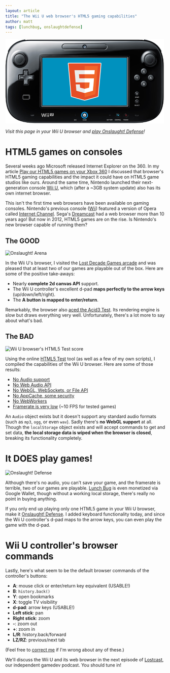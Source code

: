 ```yaml
---
layout: article
title: "The Wii U web browser's HTML5 gaming capabilities"
author: matt
tags: [lunchbug, onslaughtdefense]
---
```

<div class="full-frame">
	<img alt="HTML5 games on Wii U" src="/media/images/posts/wiiu/header.png" width="500" height="264">
</div>

_Visit this page in your Wii U browser and [play Onslaught! Defense][1]!_

# HTML5 games on consoles

Several weeks ago Microsoft released Internet Explorer on the 360. In my article [Play our HTML5 games on your Xbox 360][2] I discussed that browser's HTML5 gaming capabilities and the impact it could have on HTML5 game studios like ours. Around the same time, Nintendo launched their next-generation console [Wii U][3], which (after a ~3GB system update) also has its own internet browser.

This isn't the first time web browsers have been available on gaming consoles. Nintendo's previous console ([Wii](http://en.wikipedia.org/wiki/Wii)) featured a version of Opera called [Internet Channel](http://en.wikipedia.org/wiki/Internet_Channel). Sega's [Dreamcast](http://en.wikipedia.org/wiki/Dreamcast) had a web browser more than 10 years ago! But now in 2012, HTML5 games are on the rise. Is Nintendo's new browser capable of running them?

## The GOOD

<img alt="Onslaught! Arena" src="/media/images/posts/wiiu/oa.jpg">

In the Wii U's browser, I visited the [Lost Decade Games arcade](http://arcade.lostdecadegames.com/) and was pleased that at least two of our games are playable out of the box. Here are some of the positive take-aways:

* Nearly **complete 2d canvas API** support.
* The Wii U controller's excellent d-pad **maps perfectly to the arrow keys** (up/down/left/right).
* The **A button is mapped to enter/return**.

Remarkably, the browser also [aced the Acid3 Test](https://twitter.com/richtaur/status/277918286149214210). Its rendering engine is slow but draws everything very well. Unfortunately, there's a lot more to say about what's bad.

## The BAD

<img alt="Wii U browser's HTML5 Test score" src="/media/images/posts/wiiu/html5test/score.jpg">

Using the online [HTML5 Test][4] tool (as well as a few of my own scripts), I compiled the capabilities of the Wii U browser. Here are some of those results:

* [No Audio support](/media/images/posts/wiiu/html5test/audio.jpg)
* [No Web Audio API](/media/images/posts/wiiu/html5test/experimental.jpg)
* [No WebGL, WebSockets, or File API](/media/images/posts/wiiu/html5test/webGLetc.jpg)
* [No AppCache, some security](/media/images/posts/wiiu/html5test/webAppSecurity.jpg)
* [No WebWorkers](/media/images/posts/wiiu/html5test/storageWorkers.jpg)
* [Framerate is very low](/media/images/posts/wiiu/odFPS.jpg) (~10 FPS for tested games)

An `Audio` object exists but it doesn't support any standard audio formats (such as `mp3`, `ogg`, or even `wav`). Sadly there's **no WebGL support** at all. Though the `localStorage` object exists and will accept commands to get and set data, **the local storage data is wiped when the browser is closed**, breaking its functionality completely.

# It DOES play games!

<img alt="Onslaught! Defense" src="/media/images/posts/wiiu/od.jpg">

Although there's no audio, you can't save your game, and the framerate is terrible, two of our games are playable. [Lunch Bug](http://www.lunchbug.com/) is even monetized via Google Wallet, though without a working local storage, there's really no point in buying anything.

If you only end up playing only one HTML5 game in your Wii U browser, make it [Onslaught! Defense][1]. I added keyboard functionality today, and since the Wii U controller's d-pad maps to the arrow keys, you can even play the game with the d-pad.

# Wii U controller's browser commands

Lastly, here's what seem to be the default browser commands of the controller's buttons:

* **A**: mouse click or enter/return key equivalent (USABLE!)
* **B**: `history.back()`
* **Y**: open bookmarks
* **X**: toggle TV visibility
* **d-pad**: arrow keys (USABLE!)
* **Left stick**: pan
* **Right stick**: zoom
* **-**: zoom out
* **+**: zoom in
* **L/R**: history.back/forward
* **LZ/RZ**: previous/next tab

(Feel free to [correct me](/contact/) if I'm wrong about any of these.)

We'll discuss the Wii U and its web browser in the next episode of [Lostcast](http://lostcast.fm/), our independent gamedev podcast. You should tune in!

[1]: http://arcade.lostdecadegames.com/onslaught_defense/
[2]: /play-our-games-on-your-xbox-360/
[3]: http://www.nintendo.com/wiiu
[4]: http://html5test.com/
